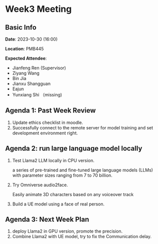 # Week3 Meeting
## Basic Info
**Date**: 2023-10-30 (16:00)

**Location**: PMB445

**Expected Attendee**: 
- Jianfeng Ren (Supervisor)
- Ziyang Wang
- Bin Jia
- Jianxu Shangguan
- Eajun
- Yunxiang Shi （missing)


## Agenda 1: Past Week Review

1. Update ethics checklist in moodle.
3. Successfully connect to the remote server for model training and set development environment right.

## Agenda 2: run large language model locally

1. Test Llama2 LLM locally in CPU version.

   a series of pre-trained and fine-tuned large language models (LLMs) with parameter sizes ranging from 7 to 70 billion.

2. Try Omniverse audio2face.

   Easily animate 3D characters based on any voiceover track

3. Build a UE model using a face of real person.

## Agenda 3: Next Week Plan

1. deploy Llama2 in GPU version, promote the precision.
2. Combine Llama2 with UE model, try to fix the Communication delay.

